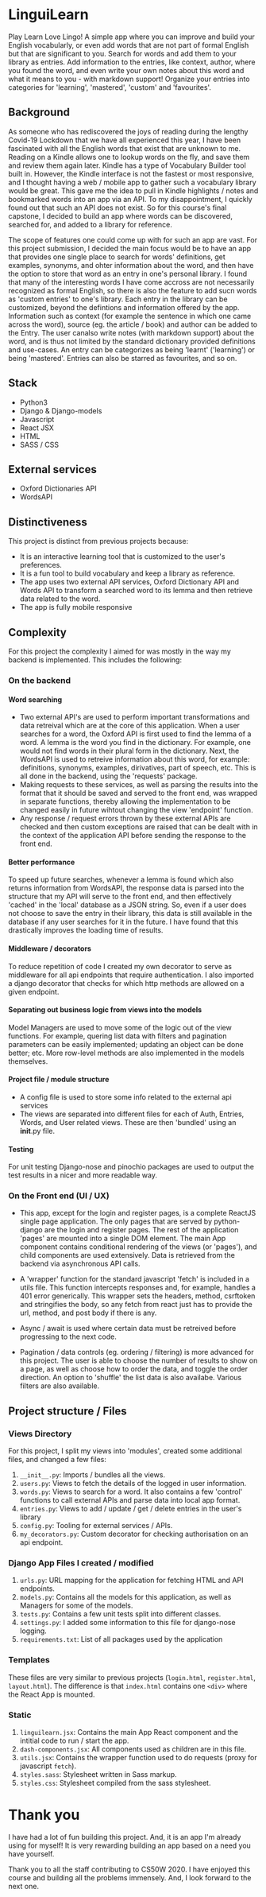 # LinguiLearn
Play Learn Love Lingo! A simple app where you can improve and build your English vocabularly, or even add words that are not part of formal English but that are significant to you. Search for words and add them to your library as entries. Add information to the entries, like context, author, where you found the word, and even write your own notes about this word and what it means to you - with markdown support! Organize your entries into categories for 'learning', 'mastered', 'custom' and 'favourites'.

## Background
As someone who has rediscovered the joys of reading during the lengthy Covid-19 Lockdown that we have all experienced this year, I have been fascinated with all the English words that exist that are unknown to me. Reading on a Kindle allows one to lookup words on the fly, and save them and review them again later. Kindle has a type of Vocabulary Builder tool built in. However, the Kindle interface is not the fastest or most responsive, and I thought having a web / mobile app to gather such a vocabulary library would be great. This gave me the idea to pull in Kindle highlights / notes and bookmarked words into an app via an API. To my disappointment, I quickly found out that such an API does not exist. So for this course's final capstone, I decided to build an app where words can be discovered, searched for, and added to a library for reference.

The scope of features one could come up with for such an app are vast. For this project submission, I decided the main focus would be to have an app that provides one single place to search for words' definitions, get examples, synonyms, and ohter information about the word, and then have the option to store that word as an entry in one's personal library. I found that many of the interesting words I have come accross are not necessarily recognized as formal English, so there is also the feature to add sucn words as 'custom entries' to one's library. Each entry in the library can be customized, beyond the defintions and information offered by the app. Information such as context (for example the sentence in which one came across the word), source (eg. the article / book) and author can be added to the Entry. The user canalso write notes (with markdown support) about the word, and is thus not limited by the standard dictionary provided definitions and use-cases. An entry can be categorizes as being 'learnt' ('learning') or being 'mastered'. Entries can also be starred as favourites, and so on. 

## Stack
- Python3
- Django & Django-models
- Javascript
- React JSX
- HTML
- SASS / CSS

## External services
- Oxford Dictionaries API
- WordsAPI

## Distinctiveness
This project is distinct from previous projects because:
- It is an interactive learning tool that is customized to the user's preferences.
- It is a fun tool to build vocabulary and keep a library as reference.
- The app uses two external API services, Oxford Dictionary API and Words API to transform a searched word to its lemma and then retrieve data related to the word.
- The app is fully mobile responsive

## Complexity
For this project the complexity I aimed for was mostly in the way my backend is implemented. This includes the following:

### On the backend

#### Word searching
- 	Two external API's are used to perform important transformations and data retreival which are at the core of this application. When a user searches for a word, the Oxford API is first used to find the lemma of a word. A lemma is the word you find in the dictionary. For example, one would not find words in their plural form in the dictionary. Next, the WordsAPI is used to retreive information about this word, for example: definitions, synonyms, examples, dirivatives, part of speech, etc. This is all done in the backend, using the 'requests' package.
- Making requests to these services, as well as parsing the results into the format that it should be saved and served to the front end, was wrapped in separate functions, thereby allowing the implementation to be changed easily in future wihtout changing the view 'endpoint' function.
- Any response / request errors thrown by these external APIs are checked and then custom exceptions are raised that can be dealt with in the context of the application API before sending the response to the front end.


#### Better performance
To speed up future searches, whenever a lemma is found which also returns information from WordsAPI, the response data is parsed into the structure that my API will serve to the front end, and then effectively 'cached' in the 'local' database as a JSON string. So, even if a user does not choose to save the entry in their library, this data is still available in the database if any user searches for it in the future. I have found that this drastically improves the loading time of results.

#### Middleware / decorators
To reduce repetition of code I created my own decorator to serve as middleware for all api endpoints that require authentication. I also imported a django decorator that checks for which http methods are allowed on a given endpoint.

#### Separating out business logic from views into the models
Model Managers are used to move some of the  logic out of the view functions. For example, quering list data with filters and pagination parameters can be easily implemented; updating an object can be done better; etc. More row-level methods are also implemented in the models themselves.

#### Project file / module structure
- A config file is used to store some info related to the external api services
- The views are separated into different files for each of Auth, Entries, Words, and User related views. These are then 'bundled' using an __init__.py file.

#### Testing
For unit testing Django-nose and pinochio packages are used to output the test results in a nicer and more readable way.

### On the Front end (UI / UX)

- This app, except for the login and register pages, is a complete ReactJS single page application. The only pages that are served by python-django are the login and register pages. The rest of the application 'pages' are mounted into a single DOM element. The main App component contains conditional rendering of the views (or 'pages'), and child components are used extensively. Data is retrieved from the backend via asynchronous API calls.

- A 'wrapper' function for the standard javascript 'fetch' is included in a utils file. This function intercepts responses and, for example, handles a 401 error generically. This wrapper sets the headers, method, csrftoken and stringifies the body, so any fetch from react just has to provide the url, method, and post body if there is any.

- Async / await is used where certain data must be retreived before progressing to the next code.

- Pagination / data controls (eg. ordering / filtering) is more advanced for this project. The user is able to choose the number of results to show on a page, as well as choose how to order the data, and toggle the order direction. An option to 'shuffle' the list data is also availabe. Various filters are also available.


## Project structure / Files

### Views Directory
For this project, I split my views into 'modules', created some additional files, and changed a few files:
1. `__init__.py`: Imports / bundles all the views.
2. `users.py`: Views to fetch the details of the logged in user information.
3. `words.py`: Views to search for a word. It also contains a few 'control' functions to call external APIs and parse data into local app format.
4. `entries.py`: Views to add / update / get / delete entries in the user's library
5. `config.py`: Tooling for external services / APIs.
6. `my_decorators.py`: Custom decorator for checking authorisation on an api endpoint.

### Django App Files I created / modified
1. `urls.py`: URL mapping for the application for fetching HTML and API endpoints.
2. `models.py`: Contains all the models for this application, as well as Managers for some of the models.
3. `tests.py`: Contains a few unit tests split into different classes.
4. `settings.py`: I added some information to this file for django-nose logging.
5. `requirements.txt`: List of all packages used by the application

### Templates
These files are very similar to previous projects (`login.html`, `register.html`, `layout.html`). The difference is that `index.html` contains one `<div>` where the React App is mounted.

### Static
1. `linguilearn.jsx`: Contains the main App React component and the intitial code to run / start the app.
2. `dash-components.jsx`: All components used as children are in this file.
3. `utils.jsx`: Contains the wrapper function used to do requests (proxy for javascript `fetch`).
4. `styles.sass`: Stylesheet written in Sass markup.
5. `styles.css`: Stylesheet compiled from the sass stylesheet.


# Thank you
I have had a lot of fun building this project. And, it is an app I'm already using for myself! It is very rewarding building an app based on a need you have yourself.

Thank you to all the staff contributing to CS50W 2020. I have enjoyed this course and building all the problems immensely. And, I look forward to the next one.

